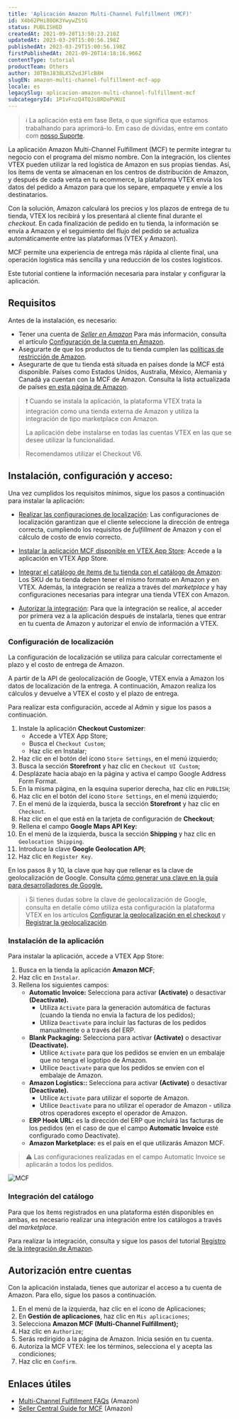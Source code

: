 ```yaml
---
title: 'Aplicación Amazon Multi-Channel Fulfillment (MCF)'
id: X4b62PHi80OK3YwywZStG
status: PUBLISHED
createdAt: 2021-09-20T13:50:23.210Z
updatedAt: 2023-03-29T15:00:56.198Z
publishedAt: 2023-03-29T15:00:56.198Z
firstPublishedAt: 2021-09-20T14:18:16.966Z
contentType: tutorial
productTeam: Others
author: 30TBnJ838LXSZvdJFlcB8H
slugEN: amazon-multi-channel-fulfillment-mcf-app
locale: es
legacySlug: aplicacion-amazon-multi-channel-fulfillment-mcf
subcategoryId: 1P1vFnzQ4TQJsBRDoPVKUI
---
```


>ℹ️ La aplicación está em fase Beta, o que significa que estamos trabalhando para aprimorá-lo. Em caso de dúvidas, entre em contato com <a href= "https://support.vtex.com/hc/pt-br/requests">nosso Suporte</a>.

La aplicación Amazon Multi-Channel Fulfillment (MCF) te permite integrar tu negocio con el programa del mismo nombre. Con la integración, los clientes VTEX pueden utilizar la red logística de Amazon en sus propias tiendas. Así, los ítems de venta se almacenan en los centros de distribución de Amazon, y después de cada venta en tu ecommerce, la plataforma VTEX envía los datos del pedido a Amazon para que los separe, empaquete y envíe a los destinatarios.

Con la solución, Amazon calculará los precios y los plazos de entrega de tu tienda, VTEX los recibirá y los presentará al cliente final durante el _checkout_. En cada finalización de pedido en tu tienda, la información se envía a Amazon y el seguimiento del flujo del pedido se actualiza automáticamente entre las plataformas (VTEX y Amazon).

MCF permite una experiencia de entrega más rápida al cliente final, una operación logística más sencilla y una reducción de los costes logísticos. 

Este tutorial contiene la información necesaria para instalar y configurar la aplicación. 

## Requisitos

Antes de la instalación, es necesario:

* Tener una cuenta de _[Seller en Amazon](https://sell.amazon.com/)_ Para más información, consulta el artículo [Configuración de la cuenta en Amazon](https://help.vtex.com/en/tracks/configurar-integracao-com-a-amazon--6sgd4Pagy3wNsWKBvmIFrP/43L0dpbjLBz6tcim1BbTzf).
* Asegurarte de que los productos de tu tienda cumplen las [políticas de restricción de Amazon](https://sellercentral.amazon.com/gp/help/external/200164330).
* Asegurarte de que tu tienda está situada en países donde la MCF está disponible. Países como Estados Unidos, Australia, México, Alemania y Canadá ya cuentan con la MCF de Amazon. Consulta la lista actualizada de países [en esta página de Amazon](https://sell.amazon.com/fulfillment-by-amazon/fba-multi-channel.html).

>❗ Cuando se instala la aplicación, la plataforma VTEX trata la integración como una tienda externa de Amazon y utiliza la integración de tipo marketplace con Amazon.
> <p>La aplicación debe instalarse en todas las cuentas VTEX en las que se desee utilizar la funcionalidad. 
> <p>Recomendamos utilizar el Checkout V6.

## Instalación, configuración y acceso:

Una vez cumplidos los requisitos mínimos, sigue los pasos a continuación para instalar la aplicación:

* [Realizar las configuraciones de localización](#configuracion-de-localizacion):
Las configuraciones de localización garantizan que el cliente seleccione la dirección de entrega correcta, cumpliendo los requisitos de _fulfillment_ de Amazon y con el cálculo de costo de envío correcto.

* [Instalar la aplicación MCF disponible en VTEX App Store](#instalacion-de-la-aplicacion):
Accede a la aplicación en VTEX App Store.

* [Integrar el catálogo de ítems de tu tienda con el catálogo de Amazon](#integracion-del-catalogo):
Los SKU de tu tienda deben tener el mismo formato en Amazon y en VTEX. Además, la integración se realiza a través del _marketplace_ y hay configuraciones necesarias para integrar una tienda VTEX con Amazon. 

* [Autorizar la integración](#autorizacion-entre-cuentas):
Para que la integración se realice, al acceder por primera vez a la aplicación después de instalarla, tienes que entrar en tu cuenta de Amazon y autorizar el envío de información a VTEX.

### Configuración de localización

La configuración de localización se utiliza para calcular correctamente el plazo y el costo de entrega de Amazon.  

A partir de la API de geolocalización de Google, VTEX envía a Amazon los datos de localización de la entrega. A continuación, Amazon realiza los cálculos y devuelve a VTEX el costo y el plazo de entrega. 

Para realizar esta configuración, accede al Admin y sigue los pasos a continuación.

1. Instale la aplicación **Checkout Customizer**: 
    * Accede a VTEX App Store;
    * Busca el `Checkout Custom`;
    * Haz clic en Instalar;
2. Haz clic en el botón del ícono `Store Settings`, en el menú izquierdo;
3. Busca la sección **Storefront** y haz clic en `Checkout UI Custom`;
4. Desplázate hacia abajo en la página y activa el campo <i class="fas fa-toggle-on"></i> Google Address Form Format.
5. En la misma página, en la esquina superior derecha, haz clic en `PUBLISH`;
6. Haz clic en el botón del ícono `Store Settings`, en el menú izquierdo;
7. En el menú de la izquierda, busca la sección **Storefront** y haz clic en `Checkout`.
8. Haz clic en el <i class="fas fa-cog"></i> que está en la tarjeta de configuración de **Checkout**;
9. Rellena el campo **Google Maps API Key:**
10. En el menú de la izquierda, busca la sección **Shipping** y haz clic en `Geolocation Shipping`.
11. Introduce la clave **Google Geolocation API**;
12. Haz clic en `Register Key`.

En los pasos 8 y 10, la clave que hay que rellenar es la clave de geolocalización de Google. Consulta [cómo generar una clave en la guía para desarrolladores de Google.](https://developers.google.com/maps/documentation/geocoding/overview) 

>ℹ️ Si tienes dudas sobre la clave de geolocalización de Google, consulta en detalle cómo utiliza esta configuración la plataforma VTEX en los artículos [ Configurar la geolocalización en el checkout](https://help.vtex.com/es/tutorial/geolocalizacion-en-el-checkout--tutorials_4345) y [Registrar la geolocalización](https://help.vtex.com/es/tutorial/gestionar-geolocalizacion--tutorials_138).

### Instalación de la aplicación

Para instalar la aplicación, accede a VTEX App Store:

1. Busca en la tienda la aplicación **Amazon MCF**;
2. Haz clic en `Instalar`.
3. Rellena los siguientes campos: 
    * **Automatic Invoice:** Selecciona <i class="fa-toggle-on"></i> para activar **(Activate)** o desactivar **(Deactivate).**
        * Utiliza `Activate` para la generación automática de facturas (cuando la tienda no envía la factura de los pedidos); 
        * Utiliza `Deactivate` para incluir las facturas de los pedidos manualmente o a través del ERP.
    * **Blank Packaging:** Selecciona <i class="fa-toggle-on"></i> para activar **(Activate)** o desactivar **(Deactivate).**
        * Utilice `Activate` para que los pedidos se envíen en un embalaje que no tenga el logotipo de Amazon.
        * Utilice `Deactivate` para que los pedidos se envíen con el embalaje de Amazon.
    * **Amazon Logistics::** Selecciona <i class="fa-toggle-on"></i> para activar **(Activate)** o desactivar **(Deactivate).**
        * Utilice `Activate` para utilizar el soporte de Amazon.
        * Utilice `Deactivate` para no utilizar el operador de Amazon - utiliza otros operadores excepto el operador de Amazon.
    * **ERP Hook URL:** es la dirección del ERP que incluirá las facturas de los pedidos (en el caso de que el campo **Automatic Invoice** esté configurado como Deactivate).
    * **Amazon Marketplace:** es el país en el que utilizarás Amazon MCF.

>⚠️ Las configuraciones realizadas en el campo Automatic Invoice se aplicarán a todos los pedidos.

![MCF](//images.ctfassets.net/alneenqid6w5/1fPmofbBRr6kge5qzfHvXV/604c465dd3344b9cc04b722d03cb5005/Amazon_MCF_EN.PNG)

### Integración del catálogo

Para que los ítems registrados en una plataforma estén disponibles en ambas, es necesario realizar una integración entre los catálogos a través del _marketplace_. 

Para realizar la integración, consulta y sigue los pasos del tutorial [Registro de la integración de Amazon](https://help.vtex.com/en/tracks/configurar-integracao-com-a-amazon--6sgd4Pagy3wNsWKBvmIFrP/5J9CWPIbYQdAegJJWGsxan).

## Autorización entre cuentas

Con la aplicación instalada, tienes que autorizar el acceso a tu cuenta de Amazon. Para ello, sigue los pasos a continuación.

1. En el menú de la izquierda, haz clic en el ícono de Aplicaciones;
2. En **Gestión de aplicaciones**, haz clic en `Mis aplicaciones`;
3. Selecciona **Amazon MCF (Multi-Channel Fulfillment);**
4. Haz clic en `Authorize`;
5. Serás redirigido a la página de Amazon. Inicia sesión en tu cuenta.
6. Autoriza la MCF VTEX: lee los términos, selecciona el <i class="far fa-check-square"></i> y acepta las condiciones;
7. Haz clic en `Confirm`.

## Enlaces útiles 

* [Multi-Channel Fulfillment FAQs](https://supplychain.amazon.com/support) (Amazon)
* [Seller Central Guide for MCF](https://supplychain.amazon.com/learn/seller-central-guide) (Amazon)
